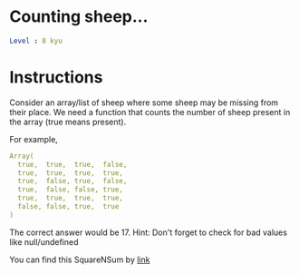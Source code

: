 # Counting sheep...

```yaml
Level : 8 kyu
```



# Instructions
Consider an array/list of sheep where some sheep may be missing from their place.
We need a function that counts the number of sheep present in the array (true means present).

For example,
```yaml
Array(
  true,  true,  true,  false,
  true,  true,  true,  true,
  true,  false, true,  false,
  true,  false, false, true,
  true,  true,  true,  true,
  false, false, true,  true
)
```

The correct answer would be 17.
Hint: Don't forget to check for bad values like null/undefined

You can find this SquareNSum by [link](https://www.codewars.com/kata/54edbc7200b811e956000556/train/scala)